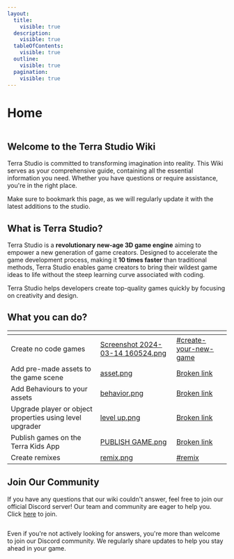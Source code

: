 ```yaml
---
layout:
  title:
    visible: true
  description:
    visible: true
  tableOfContents:
    visible: true
  outline:
    visible: true
  pagination:
    visible: true
---
```


# Home

<figure><img src=".gitbook/assets/letsterra_cover (1).jpg" alt=""><figcaption></figcaption></figure>

## Welcome to the Terra Studio Wiki

Terra Studio is committed to transforming imagination into reality. This Wiki serves as your comprehensive guide, containing all the essential information you need. Whether you have questions or require assistance, you're in the right place.

Make sure to bookmark this page, as we will regularly update it with the latest additions to the studio.&#x20;

## What is Terra Studio?

Terra Studio is a **revolutionary new-age 3D game engine** aiming to empower a new generation of game creators. Designed to accelerate the game development process, making it **10 times faster** than traditional methods, Terra Studio enables game creators to bring their wildest game ideas to life without the steep learning curve associated with coding.

Terra Studio helps developers create top-quality games quickly by focusing on creativity and design.

## What you can do?

<table data-view="cards"><thead><tr><th></th><th data-hidden data-card-cover data-type="files"></th><th data-hidden data-card-target data-type="content-ref"></th></tr></thead><tbody><tr><td>Create no code games</td><td><a href=".gitbook/assets/Screenshot 2024-03-14 160524.png">Screenshot 2024-03-14 160524.png</a></td><td><a href="overview/getting-started.md#create-your-new-game">#create-your-new-game</a></td></tr><tr><td>Add pre-made assets to the game scene</td><td><a href=".gitbook/assets/asset.png">asset.png</a></td><td><a href="broken-reference">Broken link</a></td></tr><tr><td>Add Behaviours to your assets</td><td><a href=".gitbook/assets/behavior.png">behavior.png</a></td><td><a href="broken-reference">Broken link</a></td></tr><tr><td>Upgrade player or object properties using level upgrader</td><td><a href=".gitbook/assets/level up.png">level up.png</a></td><td><a href="broken-reference">Broken link</a></td></tr><tr><td>Publish games on the Terra Kids App</td><td><a href=".gitbook/assets/PUBLISH GAME.png">PUBLISH GAME.png</a></td><td><a href="broken-reference">Broken link</a></td></tr><tr><td>Create remixes</td><td><a href=".gitbook/assets/remix.png">remix.png</a></td><td><a href="overview/getting-started.md#remix">#remix</a></td></tr></tbody></table>

## Join Our Community

If you have any questions that our wiki couldn't answer, feel free to join our official Discord server! Our team and community are eager to help you. Click [here](https://discord.com/invite/nFmUq4Tf) to join.

<figure><img src=".gitbook/assets/image (6).png" alt=""><figcaption></figcaption></figure>

Even if you're not actively looking for answers, you're more than welcome to join our Discord community. We regularly share updates to help you stay ahead in your game.
